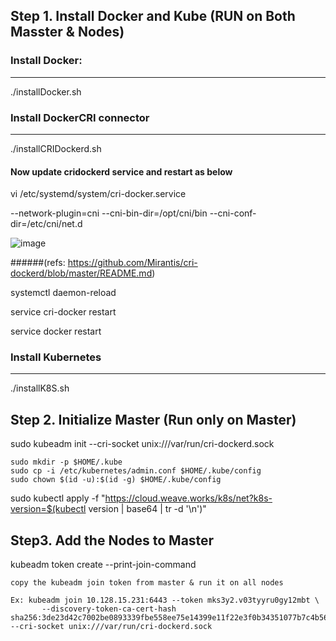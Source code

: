 
## Step 1. Install Docker and Kube (RUN on Both Masster & Nodes)

### Install Docker: 
-------------------

./installDocker.sh

### Install DockerCRI connector
------------------------------

./installCRIDockerd.sh

#### Now update cridockerd service and restart as below

vi /etc/systemd/system/cri-docker.service

--network-plugin=cni  --cni-bin-dir=/opt/cni/bin --cni-conf-dir=/etc/cni/net.d

![image](https://user-images.githubusercontent.com/36464863/189142998-bb999780-be58-458c-bba6-bf6a789affbd.png)


######(refs: https://github.com/Mirantis/cri-dockerd/blob/master/README.md)

systemctl daemon-reload

service cri-docker restart

service docker restart





### Install Kubernetes
----------------------

./installK8S.sh


## Step 2. Initialize Master  (Run only on Master)

sudo kubeadm init --cri-socket unix:///var/run/cri-dockerd.sock


    sudo mkdir -p $HOME/.kube
    sudo cp -i /etc/kubernetes/admin.conf $HOME/.kube/config
    sudo chown $(id -u):$(id -g) $HOME/.kube/config


sudo kubectl apply -f "https://cloud.weave.works/k8s/net?k8s-version=$(kubectl version | base64 | tr -d '\n')" 


## Step3. Add the Nodes to Master

kubeadm token create --print-join-command 

    copy the kubeadm join token from master & run it on all nodes

    Ex: kubeadm join 10.128.15.231:6443 --token mks3y2.v03tyyru0gy12mbt \
           --discovery-token-ca-cert-hash sha256:3de23d42c7002be0893339fbe558ee75e14399e11f22e3f0b34351077b7c4b56 --cri-socket unix:///var/run/cri-dockerd.sock
